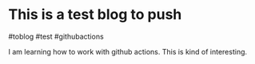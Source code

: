 # This is a test blog to push 
#toblog #test #githubactions 

I am learning how to work with github actions. This is kind of interesting. 